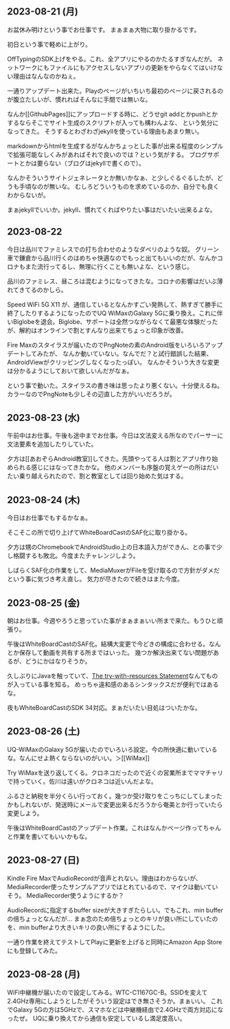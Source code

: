 ## 2023-08-21 (月)

お盆休み明けという事でお仕事です。
まぁまぁ大物に取り掛かるです。

初日という事で軽めに上がり。

OffTypingのSDK上げをやる。これ、全アプリにやるのかたるすぎなんだが。
ネットワークにもファイルにもアクセスしないアプリの更新をやらなくてはいけない理由はなんなのかねぇ。

一通りアップデート出来た。Playのページがいちいち最初のページに戻されるのが腹立たしいが、慣れればそんなに手間では無いな。

なんか[[GithubPages]]にアップロードする時に、どうせgit addとかpushとかするならそこでサイト生成のスクリプトが入っても構わんよな、
という気分になってきた。
そうするとわざわざjekyllを使っている理由もあまり無い。

markdownからhtmlを生成するがなんかちょっとした事が出来る程度のシンプルで拡張可能なしくみがあればそれで良いのでは？という気がする。
ブログサポートとかは要らない（ブログはjekyllで書くので）。

なんかそういうサイトジェネレータとか無いかなぁ、と少しぐるぐるしたが、どうも手頃なのが無いな。
むしろどういうものを求めているのか、自分でも良くわからないが。

まぁjekyllでいいか。jekyll、慣れてくればやりたい事はだいたい出来るよな。

## 2023-08-22

今日は品川でファミレスでの打ち合わせのようなダベリのような奴。
グリーン車で鎌倉から品川行くのはめちゃ快適なのでもっと出てもいいのだが、なんかコロナもまた流行ってるし、無理に行くことも無いよな、という感じ。

品川のファミレス、昼ころは混むようになってきたな。コロナの影響はだいぶ薄れてきてるのかしら。

Speed WiFi 5G X11 が、通信しているとなんかすごい発熱して、熱すぎて勝手に終了したりするようになったのでUQ WiMaxのGalaxy 5Gに乗り換え。これに伴いBiglobeを退会。Biglobe、サポートは全然つながらなくて最悪な体験だったが、解約はオンラインで割とすんなり出来てちょっと印象が改善。

Fire Maxのスタイラスが届いたのでPngNoteの素のAndroid版をいろいろアップデートしてみたが、
なんか動いていない。なんでだ？と試行錯誤した結果、AndroidViewがクリッピングしなくなったっぽい。
なんかそういう大きな変更は分かるようにしておいて欲しいんだがなぁ。

という事で動いた。スタイラスの書き味は思ったより悪くない。十分使えるね。カラーなのでPngNoteも少しその辺直した方がいいだろうが。

## 2023-08-23 (水)

午前中はお仕事。午後も途中までお仕事。今日は文法変える所なのでパーサーに文法要素を追加したりしていた。

夕方は[[あおぞらAndroid教室]]してきた。先頭やってる人は割とアプリ作り始められる感じにはなってきたかな。
他のメンバーも序盤の覚えゲーの所はだいたい乗り越えられたので、割と教室としては回り始めた気はする。

## 2023-08-24 (木)

今日はお仕事でもするかなぁ。

そこそこの所で切り上げてWhiteBoardCastのSAF化に取り掛かる。

夕方は甥のChromebookでAndroidStudio上の日本語入力ができん、との事で少し格闘するも敗北。今度またチャレンジしよう。

しばらくSAF化の作業をして、MediaMuxerがFileを受け取るので方針がダメだという事に気づき考え直し。
気力が尽きたので続きはまた今度。

## 2023-08-25 (金)

朝はお仕事。今週やろうと思っていた事がまぁまぁいい所まで来た。もうひと頑張り。

午後はWhiteBoardCastのSAF化。結構大変更で今どきの構成に合わせる。なんとか保存して動画を共有する所まではいった。
幾つか解決出来てない問題があるが、どうにかはなりそうか。

久しぶりにJavaを触っていて、[The try-with-resources Statement](https://docs.oracle.com/javase/tutorial/essential/exceptions/tryResourceClose.html)なんてものが入っている事を知る。
めっちゃ違和感のあるシンタックスだが便利ではあるな。

夜もWhiteBoardCastのSDK 34対応。まぁだいたい目処はついたかな。

## 2023-08-26 (土)

UQ-WiMaxのGalaxy 5Gが届いたのでいろいろ設定。今の所快適に動いているな。なんにせよ熱くならないのがいい。＞[[WiMax]]

Try WiMaxを送り返してくる。クロネコだったので近くの営業所までママチャリで持っていく。佐川は遠いがクロネコは近いんだよな。

ふるさと納税を半分くらい行っておく。幾つか受け取りをこっちにしてしまったかもしれないが、発送時にメールで変更出来るだろうから奄美とか行っていたら変更しよう。

午後はWhiteBoardCastのアップデート作業。これはなんかページ作ってちゃんと作業を書いてもいいかもな。

## 2023-08-27 (日)

Kindle Fire MaxでAudioRecordが音声とれない。理由はわからないが、MediaRecorder使ったサンプルアプリではとれているので、マイクは動いていそう。
MediaRecorder使うようにするか？

AudioRecordに指定するbuffer sizeが大きすぎたらしい。でもこれ、min bufferの倍ちょっとなんだが…
まぁ念のため倍ちょっとのキリが良い所にしていたのを、min bufferより大きいキリの良い所にするようにした。

一通り作業を終えてテストしてPlayに更新を上げると同時にAmazon App Storeにも登録してみた。

## 2023-08-28 (月)

WiFi中継機が届いたので設定してみる。WTC-C1167GC-B。SSIDを変えて2.4GHz専用にしようとしたがそういう設定はでき無さそうか。まぁいい。
これでGalaxy 5Gの方は5GHzで、スマホなどは中継機経由で2.4GHzで両方対応になったぜ。
UQに乗り換えてから通信も安定しているし満足度高い。